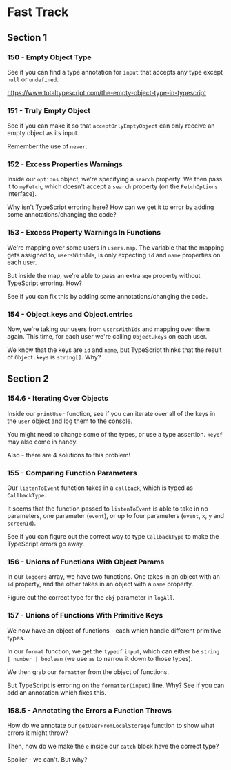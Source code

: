 # Fast Track

## Section 1

### 150 - Empty Object Type

See if you can find a type annotation for `input` that accepts any type except `null` or `undefined`.

https://www.totaltypescript.com/the-empty-object-type-in-typescript

### 151 - Truly Empty Object

See if you can make it so that `acceptOnlyEmptyObject` can only receive an empty object as its input.

Remember the use of `never`.

### 152 - Excess Properties Warnings

Inside our `options` object, we're specifying a `search` property. We then pass it to `myFetch`, which doesn't accept a `search` property (on the `FetchOptions` interface).

Why isn't TypeScript erroring here? How can we get it to error by adding some annotations/changing the code?

### 153 - Excess Property Warnings In Functions

We're mapping over some users in `users.map`. The variable that the mapping gets assigned to, `usersWithIds`, is only expecting `id` and `name` properties on each user.

But inside the map, we're able to pass an extra `age` property without TypeScript erroring. How?

See if you can fix this by adding some annotations/changing the code.

### 154 - Object.keys and Object.entries

Now, we're taking our users from `usersWithIds` and mapping over them again. This time, for each user we're calling `Object.keys` on each user.

We know that the keys are `id` and `name`, but TypeScript thinks that the result of `Object.keys` is `string[]`. Why?

## Section 2

### 154.6 - Iterating Over Objects

Inside our `printUser` function, see if you can iterate over all of the keys in the `user` object and log them to the console.

You might need to change some of the types, or use a type assertion. `keyof` may also come in handy.

Also - there are 4 solutions to this problem!

### 155 - Comparing Function Parameters

Our `listenToEvent` function takes in a `callback`, which is typed as `CallbackType`.

It seems that the function passed to `listenToEvent` is able to take in no parameters, one parameter (`event`), or up to four parameters (`event`, `x`, `y` and `screenId`).

See if you can figure out the correct way to type `CallbackType` to make the TypeScript errors go away.

### 156 - Unions of Functions With Object Params

In our `loggers` array, we have two functions. One takes in an object with an `id` property, and the other takes in an object with a `name` property.

Figure out the correct type for the `obj` parameter in `logAll`.

### 157 - Unions of Functions With Primitive Keys

We now have an object of functions - each which handle different primitive types.

In our `format` function, we get the `typeof` `input`, which can either be `string | number | boolean` (we use `as` to narrow it down to those types).

We then grab our `formatter` from the object of functions.

But TypeScript is erroring on the `formatter(input)` line. Why? See if you can add an annotation which fixes this.

### 158.5 - Annotating the Errors a Function Throws

How do we annotate our `getUserFromLocalStorage` function to show what errors it might throw?

Then, how do we make the `e` inside our `catch` block have the correct type?

Spoiler - we can't. But why?
